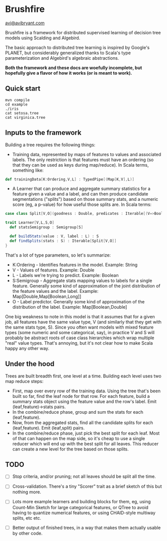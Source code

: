Brushfire
=========

avi@avibryant.com

Brushfire is a framework for distributed supervised learning of decision tree models using Scalding and Algebird.

The basic approach to distributed tree learning is inspired by Google's PLANET, but considerably generalized thanks to Scala's type parameterization and Algebird's algebraic abstractions.

**Both the framework and these docs are woefully incomplete, but hopefully give a flavor of how it works (or is meant to work).**

## Quick start

````
mvn compile
cd example
./iris
cat setosa.tree
cat virginica.tree
````

## Inputs to the framework

Building a tree requires the following things:

- Training data, represented by maps of features to values and associated labels. The only restriction is that features must have an ordering (so that they can be used as keys during map/reduce). In Scala terms, something like:

````scala
def trainingData[K:Ordering,V,L] : TypedPipe[(Map[K,V],L)]
````

- A Learner that can produce and aggregate summary statistics for a feature given a value and a label, and can then produce candidate segmentations ("splits") based on those summary stats, and a numeric score (eg, a p-value) for how useful those splits are. In Scala terms:

````scala
case class Split[V,O](goodness : Double, predicates : Iterable[(V=>Boolean,O)])

trait Learner[V,L,S,O]
  def statsSemigroup : Semigroup[S]

  def buildStats(value : V, label : L) : S
  def findSplits(stats : S) : Iterable[Split[V,O]]
}
````

That's a lot of type parameters, so let's summarize:

- K:Ordering - Identifies features in the model. Example: String
- V - Values of features. Example: Double
- L - Labels we're trying to predict. Example: Boolean
- S:Semigroup - Aggregate stats mapping values to labels for a single feature. Generally some kind of approximation of the joint distribution of the feature values and the label. Example: Map[Double,Map[Boolean,Long]]
- O - Label predictor. Generally some kind of approximation of the distribution of the label. Example: Map[Boolean,Double]

One big weakness to note in this model is that it assumes that for a given job, all features have the same value type, V (and similarly that they get with the same stats type, S). Since you often want models with mixed feature types (some numeric and some categorical, say), in practice V and S will probably be abstract roots of case class hierarchies which wrap multiple "real" value types. That's annoying, but it's not clear how to make Scala happy any other way.

## Under the hood

Trees are built breadth first, one level at a time. Building each level uses two map reduce steps:

- First, map over every row of the training data. Using the tree that's been built so far, find the leaf node for that row. For each feature, build a summary stats object using the feature value and the row's label. Emit (leaf,feature)->stats pairs.
- In the combine/reduce phase, group and sum the stats for each (leaf,feature).
- Now, from the aggregated stats, find all the candidate splits for each (leaf,feature). Emit (leaf,split) pairs.
- In the combine/reduce phase, just pick the best split for each leaf. Most of that can happen on the map side, so it's cheap to use a single reducer which will end up with the best split for all leaves. This reducer can create a new level for the tree based on those splits.

## TODO

- [ ] Stop criteria, and/or pruning; not all leaves should be split all the time.
- [ ] Cross-validation. There's a tiny "Scorer" trait as a brief sketch of this but nothing more.
- [ ] Lots more example learners and building blocks for them, eg, using Count-Min Sketch for large categorical features, or QTree to avoid having to quantize numerical features, or using CHAID-style multiway splits, etc etc.
- [ ] Better output of finished trees, in a way that makes them actually usable by other code.

